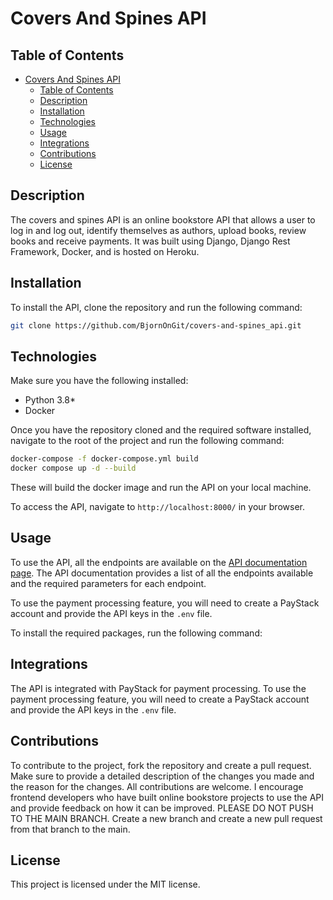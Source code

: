 # Covers And Spines API

## Table of Contents

- [Covers And Spines API](#covers-and-spines-api)
  - [Table of Contents](#table-of-contents)
  - [Description](#description)
  - [Installation](#installation)
  - [Technologies](#technologies)
  - [Usage](#usage)
  - [Integrations](#integrations)
  - [Contributions](#contributions)
  - [License](#license)

## Description

The covers and spines API is an online bookstore API that allows a user to log in and log out, identify themselves as authors, upload books, review books and receive payments.
It was built using Django, Django Rest Framework, Docker, and is hosted on Heroku.

## Installation

To install the API, clone the repository and run the following command:

```bash
git clone https://github.com/BjornOnGit/covers-and-spines_api.git
```

## Technologies

Make sure you have the following installed:

- Python 3.8*
- Docker

Once you have the repository cloned and the required software installed, navigate to the root of the project and run the following command:

```bash
docker-compose -f docker-compose.yml build
docker compose up -d --build
```

These will build the docker image and run the API on your local machine.

To access the API, navigate to `http://localhost:8000/` in your browser.

## Usage

To use the API, all the endpoints are available on the [API documentation page](https://documenter.getpostman.com/view/27448500/2sA3BgAais). The API documentation provides a list of all the endpoints available and the required parameters for each endpoint.

To use the payment processing feature, you will need to create a PayStack account and provide the API keys in the `.env` file.

To install the required packages, run the following command:

## Integrations

The API is integrated with PayStack for payment processing. To use the payment processing feature, you will need to create a PayStack account and provide the API keys in the `.env` file.

## Contributions

To contribute to the project, fork the repository and create a pull request. Make sure to provide a detailed description of the changes you made and the reason for the changes. All contributions are welcome. I encourage frontend developers who have built online bookstore projects to use the API and provide feedback on how it can be improved.
PLEASE DO NOT PUSH TO THE MAIN BRANCH. Create a new branch and create a new pull request from that branch to the main.

## License

This project is licensed under the MIT license.
